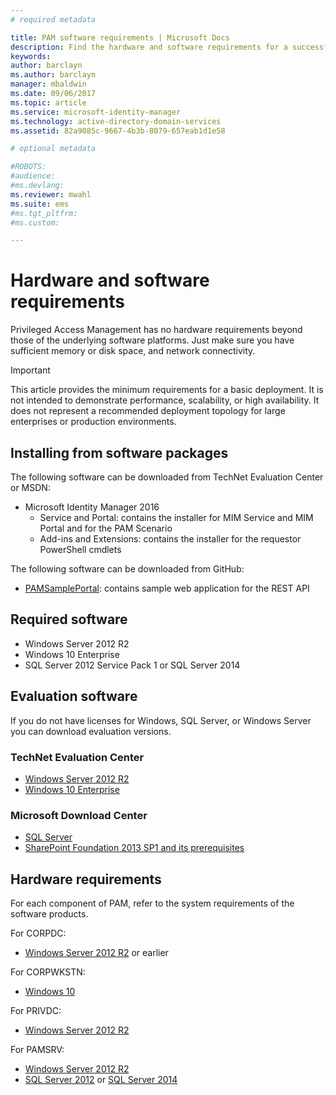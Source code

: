```yaml
---
# required metadata

title: PAM software requirements | Microsoft Docs
description: Find the hardware and software requirements for a successful deployment of Privileged Access Management
keywords:
author: barclayn
ms.author: barclayn
manager: mbaldwin
ms.date: 09/06/2017
ms.topic: article
ms.service: microsoft-identity-manager
ms.technology: active-directory-domain-services
ms.assetid: 82a9085c-9667-4b3b-8079-657eab1d1e58

# optional metadata

#ROBOTS:
#audience:
#ms.devlang:
ms.reviewer: mwahl
ms.suite: ems
#ms.tgt_pltfrm:
#ms.custom:

---
```

# Hardware and software requirements

Privileged Access Management has no hardware requirements beyond those of the underlying software platforms. Just make sure you have sufficient memory or disk space, and network connectivity.

>[!IMPORTANT]
This article provides the minimum requirements for a basic deployment. It is not intended to demonstrate performance, scalability, or high availability. It does not represent a recommended deployment topology for large enterprises or production environments.

## Installing from software packages

The following software can be downloaded from TechNet Evaluation Center or MSDN:

- Microsoft Identity Manager 2016
  - Service and Portal: contains the installer for MIM Service and MIM Portal and for the PAM Scenario
  - Add-ins and Extensions: contains the installer for the requestor PowerShell cmdlets

The following software can be downloaded from GitHub:

- [PAMSamplePortal](https://github.com/Azure/identity-management-samples): contains sample web application for the REST API

## Required software

- Windows Server 2012 R2
- Windows 10 Enterprise
- SQL Server 2012 Service Pack 1 or SQL Server 2014

## Evaluation software

If you do not have licenses for Windows, SQL Server, or Windows Server you can download evaluation versions.

### TechNet Evaluation Center

- [Windows Server 2012 R2](https://www.microsoft.com/evalcenter/evaluate-windows-server-2012-r2)
- [Windows 10 Enterprise](https://www.microsoft.com/evalcenter/evaluate-windows-10-enterprise)

### Microsoft Download Center

- [SQL Server](https://www.microsoft.com/download/details.aspx?id=29066)  
- [SharePoint Foundation 2013 SP1 and its prerequisites](https://www.microsoft.com/download/details.aspx?id=42039)

## Hardware requirements

For each component of PAM, refer to the system requirements of the software products.

For CORPDC:

- [Windows Server 2012 R2](https://technet.microsoft.com/library/dn303418.aspx) or earlier

For CORPWKSTN:

- [Windows 10](https://technet.microsoft.com/windows/dn798752.aspx)

For PRIVDC:

- [Windows Server 2012 R2](https://technet.microsoft.com/library/dn303418.aspx)

For PAMSRV:

- [Windows Server 2012 R2](https://technet.microsoft.com/library/dn303418.aspx)
- [SQL Server 2012](https://msdn.microsoft.com/library/ms143506(sql.110).aspx) or [SQL Server 2014](https://msdn.microsoft.com/en-us/library/ms143506(v=sql.120).aspx)

